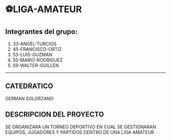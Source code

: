 # ⚽LIGA-AMATEUR
## Integrantes del grupo:
1. 33-ANGEL-TURCIOS
2. 45-FRANCISCO-ORTIZ
3. 53-LUIS-GUZMAN
4. 55-MARIO-RODRIGUEZ
5. 59-WALTER-GUILLEN
---
## CATEDRATICO
GERMAN SOLORZANO
## DESCRIPCION DEL PROYECTO
SE ORGANIZARA UN TORNEO DEPORTIVO EN CUAL SE GESTIONARAN EQUIPOS, JUGADORES Y PARTIDOS DENTRO DE UNA LIGA AMATEUR
